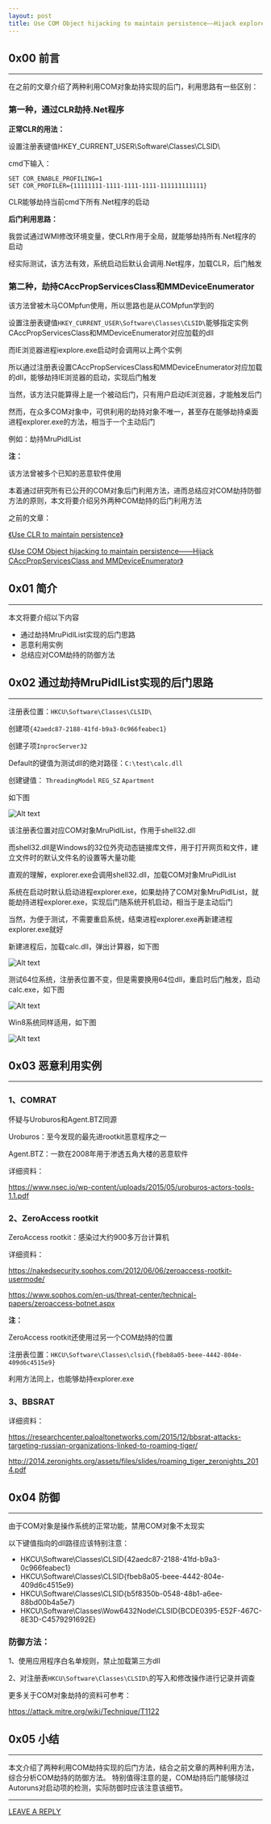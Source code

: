 ```yaml
---
layout: post
title: Use COM Object hijacking to maintain persistence——Hijack explorer.exe
---
```



## 0x00 前言
---

在之前的文章介绍了两种利用COM对象劫持实现的后门，利用思路有一些区别：

### 第一种，通过CLR劫持.Net程序

**正常CLR的用法：**

设置注册表键值HKEY_CURRENT_USER\Software\Classes\CLSID\

cmd下输入：

```
SET COR_ENABLE_PROFILING=1
SET COR_PROFILER={11111111-1111-1111-1111-111111111111}
```

CLR能够劫持当前cmd下所有.Net程序的启动

**后门利用思路：**

我尝试通过WMI修改环境变量，使CLR作用于全局，就能够劫持所有.Net程序的启动

经实际测试，该方法有效，系统启动后默认会调用.Net程序，加载CLR，后门触发


### 第二种，劫持CAccPropServicesClass和MMDeviceEnumerator

该方法曾被木马COMpfun使用，所以思路也是从COMpfun学到的

设置注册表键值`HKEY_CURRENT_USER\Software\Classes\CLSID\`能够指定实例CAccPropServicesClass和MMDeviceEnumerator对应加载的dll

而IE浏览器进程iexplore.exe启动时会调用以上两个实例

所以通过注册表设置CAccPropServicesClass和MMDeviceEnumerator对应加载的dll，能够劫持IE浏览器的启动，实现后门触发

当然，该方法只能算得上是一个被动后门，只有用户启动IE浏览器，才能触发后门

然而，在众多COM对象中，可供利用的劫持对象不唯一，甚至存在能够劫持桌面进程explorer.exe的方法，相当于一个主动后门

例如：劫持MruPidlList

**注：**

该方法曾被多个已知的恶意软件使用

本着通过研究所有已公开的COM对象后门利用方法，进而总结应对COM劫持防御方法的原则，本文将要介绍另外两种COM劫持的后门利用方法

之前的文章：

[《Use CLR to maintain persistence》](https://3gstudent.github.io/Use-CLR-to-maintain-persistence/)

[《Use COM Object hijacking to maintain persistence——Hijack CAccPropServicesClass and MMDeviceEnumerator》](https://3gstudent.github.io/Use-COM-Object-hijacking-to-maintain-persistence-Hijack-CAccPropServicesClass-and-MMDeviceEnumerator/)


## 0x01 简介
---

本文将要介绍以下内容

- 通过劫持MruPidlList实现的后门思路
- 恶意利用实例
- 总结应对COM劫持的防御方法

## 0x02 通过劫持MruPidlList实现的后门思路
---

注册表位置：`HKCU\Software\Classes\CLSID\`

创建项`{42aedc87-2188-41fd-b9a3-0c966feabec1}`

创建子项`InprocServer32`

Default的键值为测试dll的绝对路径：`C:\test\calc.dll`

创建键值： `ThreadingModel` `REG_SZ` `Apartment`

如下图

![Alt text](https://raw.githubusercontent.com/3gstudent/BlogPic/master/2017-8-8/2-1.png)

该注册表位置对应COM对象MruPidlList，作用于shell32.dll

而shell32.dll是Windows的32位外壳动态链接库文件，用于打开网页和文件，建立文件时的默认文件名的设置等大量功能

直观的理解，explorer.exe会调用shell32.dll，加载COM对象MruPidlList

系统在启动时默认启动进程explorer.exe，如果劫持了COM对象MruPidlList，就能劫持进程explorer.exe，实现后门随系统开机启动，相当于是主动后门

当然，为便于测试，不需要重启系统，结束进程explorer.exe再新建进程explorer.exe就好

新建进程后，加载calc.dll，弹出计算器，如下图

![Alt text](https://raw.githubusercontent.com/3gstudent/BlogPic/master/2017-8-8/2-2.png)

测试64位系统，注册表位置不变，但是需要换用64位dll，重启时后门触发，启动calc.exe，如下图

![Alt text](https://raw.githubusercontent.com/3gstudent/BlogPic/master/2017-8-8/2-3.png)

Win8系统同样适用，如下图

![Alt text](https://raw.githubusercontent.com/3gstudent/BlogPic/master/2017-8-8/2-4.png)


## 0x03 恶意利用实例
---

### 1、COMRAT

怀疑与Uroburos和Agent.BTZ同源

Uroburos：至今发现的最先进rootkit恶意程序之一

Agent.BTZ：一款在2008年用于渗透五角大楼的恶意软件

详细资料：

https://www.nsec.io/wp-content/uploads/2015/05/uroburos-actors-tools-1.1.pdf

### 2、ZeroAccess rootkit

ZeroAccess rootkit：感染过大约900多万台计算机

详细资料：

https://nakedsecurity.sophos.com/2012/06/06/zeroaccess-rootkit-usermode/

https://www.sophos.com/en-us/threat-center/technical-papers/zeroaccess-botnet.aspx

**注：**

ZeroAccess rootkit还使用过另一个COM劫持的位置

注册表位置：`HKCU\Software\Classes\clsid\{fbeb8a05-beee-4442-804e-409d6c4515e9}`

利用方法同上，也能够劫持explorer.exe

### 3、BBSRAT

详细资料：

https://researchcenter.paloaltonetworks.com/2015/12/bbsrat-attacks-targeting-russian-organizations-linked-to-roaming-tiger/

http://2014.zeronights.org/assets/files/slides/roaming_tiger_zeronights_2014.pdf

## 0x04 防御
---

由于COM对象是操作系统的正常功能，禁用COM对象不太现实

以下键值指向的dll路径应该特别注意：

- HKCU\Software\Classes\CLSID\{42aedc87-2188-41fd-b9a3-0c966feabec1}
- HKCU\Software\Classes\CLSID\{fbeb8a05-beee-4442-804e-409d6c4515e9}
- HKCU\Software\Classes\CLSID{b5f8350b-0548-48b1-a6ee-88bd00b4a5e7}
- HKCU\Software\Classes\Wow6432Node\CLSID{BCDE0395-E52F-467C-8E3D-C4579291692E}

### 防御方法：

1、使用应用程序白名单规则，禁止加载第三方dll

2、对注册表`HKCU\Software\Classes\CLSID\`的写入和修改操作进行记录并调查

更多关于COM对象劫持的资料可参考：

https://attack.mitre.org/wiki/Technique/T1122


## 0x05 小结
---

本文介绍了两种利用COM劫持实现的后门方法，结合之前文章的两种利用方法，综合分析COM劫持的防御方法。
特别值得注意的是，COM劫持后门能够绕过Autoruns对启动项的检测，实际防御时应该注意该细节。

---


[LEAVE A REPLY](https://github.com/3gstudent/feedback/issues/new)




